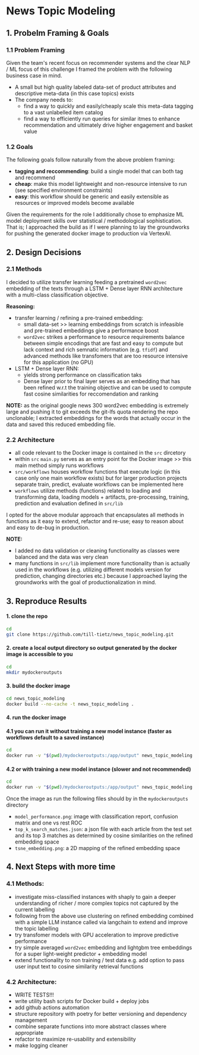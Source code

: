# News Topic Modeling

## 1. Probelm Framing \& Goals

### 1.1 Problem Framing

Given the team's recent focus on recommender systems and the clear NLP / ML focus of this challenge I framed the problem with the following business case in mind.

- A small but high quality labeled data-set of product attributes and descriptive meta-data (in this case topics) exists
- The company needs to:
    - find a way to quickly and easily/cheaply scale this meta-data tagging to a vast unlabelled item catalog
    - find a way to efficiently run queries for similar itmes to enhance recommendation and ultimately drive higher engagement and basket value

### 1.2 Goals

The following goals follow naturally from the above problem framing:

- **tagging and reccommending**: build a single model that can both tag and recommend
- **cheap**: make this model lightweight and non-resource intensive to run (see specified environment constraints)
- **easy**: this workflow should be generic and easily extensible as resources or improved models become available

Given the requirements for the role I additionally chose to emphasize ML model deployment skills over
statistical / methodological sophistication. That is; I approached the build as if I were planning to
lay the groundworks for pushing the generated docker image to production via VertexAI.

## 2. Design Decisions

### 2.1 Methods

I decided to utilize transfer learning feeding a pretrained `word2vec` embedding of the texts through
a LSTM + Dense layer RNN architecture with a multi-class classification objective.

**Reasoning:**

- transfer learning / refining a pre-trained embedding:
    - small data-set >> learning embeddings from scratch is infeasible and pre-trained embeddings give a performance boost
    - `word2vec` strikes a performance to resource requirements balance between simple encodings that are fast and easy to compute but lack context and rich semnatic information (e.g. `tfidf`) and advanced methods like transfomers that are too resource intensive for this application (no GPU)
- LSTM + Dense layer RNN:
    - yields strong performance on classification taks
    - Dense layer prior to final layer serves as an embedding that has been refined w.r.t the training objective and can be used to compute fast cosine similarities for reccomendation and ranking

**NOTE:** as the original google news 300 word2vec embedding is extremely large and pushing it to git exceeds the git-lfs quota rendering the repo unclonable; I extracted embeddings for the words that actually occur in the data and saved this reduced embedding file.

### 2.2 Architecture

- all code relevant to the Docker image is contained in the `src` dircetory
- within `src` `main.py` serves as an entry point for the Docker image >> this main method simply runs workflows
- `src/workflows` houses workflow functions that execute logic (in this case only one main workflow exists) but for larger production projects separate train, predict, evaluate workflows can be implemented here
- `workflows` utilize methods (functions) related to loading and transforming data, loading models + artifacts, pre-processing, training, prediction and evaluation defined in `src/lib`

I opted for the above modular approach that encapsulates all methods in functions as it easy to extend, refactor and re-use; easy to reason about and easy to de-bug in production.

**NOTE:**
- I added no data validation or cleaning functionality as classes were balanced and the data was very clean
- many functions in `src/lib` implement more functionality than is actually used in the workflows (e.g. utilizing different models version for prediction, changing directories etc.) because I approached laying the groundworks with the goal of productionalization in mind.

## 3. Reproduce Results

#### 1. clone the repo

``` bash
cd
git clone https://github.com/till-tietz/news_topic_modeling.git
```

#### 2. create a local output directory so output generated by the docker image is accessible to you
``` bash
cd
mkdir mydockeroutputs
```

#### 3. build the docker image
```bash
cd news_topic_modeling
docker build --no-cache -t news_topic_modeling .
```

#### 4. run the docker image
#### 4.1 you can run it without training a new model instance (faster as workflows default to a saved instance)

```bash
cd
docker run -v "$(pwd)/mydockeroutputs:/app/output" news_topic_modeling --train false
```

#### 4.2 or with training a new model instance (slower and not recommended)

```bash
cd
docker run -v "$(pwd)/mydockeroutputs:/app/output" news_topic_modeling --train true
```


Once the image as run the following files should by in the `mydockeroutputs` directory
- `model_performance.png`: image with classification report, confusion matrix and one vs rest ROC
- `top_k_search_matches.json`: a json file with each article from the test set and its top 3 matches as determined by cosine similarities on the refined embedding space
- `tsne_embedding.png`: a 2D mapping of the refined embedding space

## 4. Next Steps with more time

### 4.1 Methods:
- investigate miss-classified instances with shaply to gain a deeper understanding of richer / more complex topics not captured by the current labelling
- following from the above use clustering on refined embedding combined with a simple LLM instance called via langchain to extend and improve the topic labelling
- try transfomer models with GPU acceleration to improve predictive performance
- try simple averaged `word2vec` embedding and lightgbm tree embeddings for a super light-weight predictor + embedding model
- extend functionality to non training / test data e.g. add option to pass user input text to cosine similarity retrieval functions

### 4.2 Architecture:
- WRITE TESTS!!!
- write utility bash scripts for Docker build + deploy jobs
- add github actions automation
- structure repository with poetry for better versioning and dependency management
- combine separate functions into more abstract classes where appropriate
- refactor to maximize re-usability and extensibility
- make logging cleaner